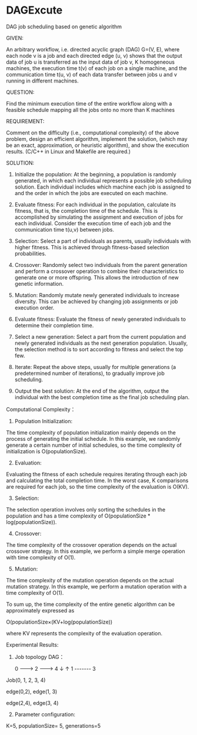 # DAGExcute
DAG job scheduling based on genetic algorithm

GIVEN:

An arbitrary workflow, i.e. directed acyclic graph (DAG) G=(V, E), where each node v is a job and each directed edge (u, v) shows that the output data of job u is transferred as the input data of job v, K homogeneous machines, the execution time t(v) of each job on a single machine, and the communication time t(u, v) of each data transfer between jobs u and v running in different machines.

QUESTION:

Find the minimum execution time of the entire workflow along with a feasible schedule mapping all the jobs onto no more than K machines


REQUIREMENT:

Comment on the difficulty (i.e., computational complexity) of the above problem, design an efficient algorithm, implement the solution, (which may be an exact, approximation, or heuristic algorithm), and show the execution results. (C/C++ in Linux and Makefile are required.)


SOLUTION:

1. Initialize the population: At the beginning, a population is randomly generated, in which each individual represents a possible job scheduling solution. Each individual includes which machine each job is assigned to and the order in which the jobs are executed on each machine.

2. Evaluate fitness: For each individual in the population, calculate its fitness, that is, the completion time of the schedule. This is accomplished by simulating the assignment and execution of jobs for each individual. Consider the execution time of each job and the communication time t(u,v) between jobs.

3. Selection: Select a part of individuals as parents, usually individuals with higher fitness. This is achieved through fitness-based selection probabilities.

4. Crossover: Randomly select two individuals from the parent generation and perform a crossover operation to combine their characteristics to generate one or more offspring. This allows the introduction of new genetic information.

5. Mutation: Randomly mutate newly generated individuals to increase diversity. This can be achieved by changing job assignments or job execution order.

6. Evaluate fitness: Evaluate the fitness of newly generated individuals to determine their completion time.

7. Select a new generation: Select a part from the current population and newly generated individuals as the next generation population. Usually, the selection method is to sort according to fitness and select the top few.

8. Iterate: Repeat the above steps, usually for multiple generations (a predetermined number of iterations), to gradually improve job scheduling.

9. Output the best solution: At the end of the algorithm, output the individual with the best completion time as the final job scheduling plan.

Computational Complexity：

1. Population Initialization: 

The time complexity of population initialization mainly depends on the process of generating the initial schedule. In this example, we randomly generate a certain number of initial schedules, so the time complexity of initialization is O(populationSize).

2. Evaluation:

Evaluating the fitness of each schedule requires iterating through each job and calculating the total completion time. In the worst case, K comparisons are required for each job, so the time complexity of the evaluation is O(KV).

3. Selection:

The selection operation involves only sorting the schedules in the population and has a time complexity of O(populationSize * log(populationSize)).

4. Crossover: 

The time complexity of the crossover operation depends on the actual crossover strategy. In this example, we perform a simple merge operation with time complexity of O(1).

5. Mutation: 

The time complexity of the mutation operation depends on the actual mutation strategy. In this example, we perform a mutation operation with a time complexity of O(1).

To sum up, the time complexity of the entire genetic algorithm can be approximately expressed as

O(populationSize×(KV+log⁡(populationSize))

where KV represents the complexity of the evaluation operation.


Experimental Results:

1. Job topology DAG：

    0 ---> 2 ---> 4
    ↓          ↑
    1 ------- 3

Job(0, 1, 2, 3, 4)

edge(0,2), edge(1, 3)

edge(2,4), edge(3, 4)

2. Parameter configuration:

K=5, populationSize= 5, generations=5

 

